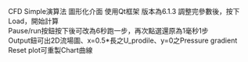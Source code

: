 CFD Simple演算法 圖形化介面 使用Qt框架 版本為6.1.3
調整完參數後，按下Load，開始計算  
Pause/run按鈕按下後可改為6秒跑一步，再次點選還原為1毫秒1步  
Output鈕可出2D流場圖、x=0.5*長之U_prodile、y=0之Pressure gradient  
Reset plot可重製Chart曲線   
